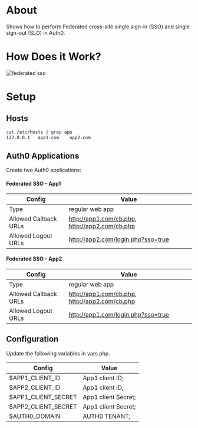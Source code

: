 About
=====

Shows how to perform Federated cross-site single sign-in (SSO) and single sign-out (SLO) in Auth0.

How Does it Work?
=================

![federated sso](http://i66.tinypic.com/343p7vs.png)

Setup
=====

Hosts
-----

```bash
cat /etc/hosts | grep app
127.0.0.1   app1.com    app2.com
```

Auth0 Applications
------------------

Create two Auth0 applications:

#### Federated SSO - App1

| Config | Value |
|--------|-------|
| Type | regular web app |
| Allowed Callback URLs | http://app1.com/cb.php, http://app2.com/cb.php |
| Allowed Logout URLs | http://app2.com/login.php?sso=true |

 
#### Federated SSO - App2

| Config | Value |
|--------|-------|
| Type | regular web app |
| Allowed Callback URLs | http://app1.com/cb.php, http://app2.com/cb.php |
| Allowed Logout URLs | http://app1.com/login.php?sso=true |


Configuration
-----------

Update the following variables in vars.php.

| Config | Value |
|--------|-------|
| $APP1_CLIENT_ID | App1 client ID; |
| $APP2_CLIENT_ID | App1 client ID; |
| $APP1_CLIENT_SECRET | App1 client Secret; |
|$APP2_CLIENT_SECRET |  App1 client Secret; |
|$AUTH0_DOMAIN | AUTH0 TENANT; |


